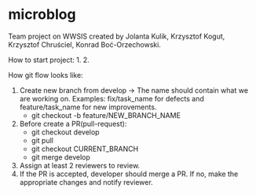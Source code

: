 # microblog
Team project on WWSIS created by Jolanta Kulik, Krzysztof Kogut, Krzysztof Chruściel, Konrad Boć-Orzechowski.

How to start project:
1.
2.

How git flow looks like:
1. Create new branch from develop -> The name should contain what we are working on. Examples: fix/task_name for defects and feature/task_name for new improvements.
    - git checkout -b feature/NEW_BRANCH_NAME
2. Before create a PR(pull-request):
    - git checkout develop
    - git pull
    - git checkout CURRENT_BRANCH
    - git merge develop
3. Assign at least 2 reviewers to review.
4. If the PR is accepted, developer should merge a PR. If no, make the appropriate changes and notify reviewer.